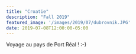 ```yaml
---
title: "Croatie"
description: "Fall 2019"
featured_image: '/images/2019/07/dubrovnik.JPG'
date: 2019-07-08T12:00:00-05:00
---
```


Voyage au pays de Port Réal ! :-)